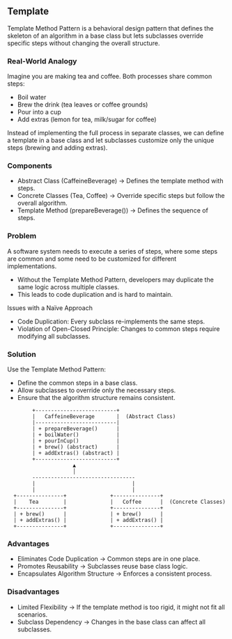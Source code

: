 ## Template

Template Method Pattern is a behavioral design pattern that defines the skeleton of an algorithm in a base class but lets subclasses override specific steps without changing the overall structure.

### Real-World Analogy
Imagine you are making tea and coffee. Both processes share common steps:

- Boil water
- Brew the drink (tea leaves or coffee grounds)
- Pour into a cup
- Add extras (lemon for tea, milk/sugar for coffee)

Instead of implementing the full process in separate classes, we can define a template in a base class and let subclasses customize only the unique steps (brewing and adding extras).

### Components
- Abstract Class (CaffeineBeverage) → Defines the template method with steps.
- Concrete Classes (Tea, Coffee) → Override specific steps but follow the overall algorithm.
- Template Method (prepareBeverage()) → Defines the sequence of steps.

### Problem
A software system needs to execute a series of steps, where some steps are common and some need to be customized for different implementations.

- Without the Template Method Pattern, developers may duplicate the same logic across multiple classes.
- This leads to code duplication and is hard to maintain.

Issues with a Naïve Approach
- Code Duplication: Every subclass re-implements the same steps.
- Violation of Open-Closed Principle: Changes to common steps require modifying all subclasses.

### Solution
Use the Template Method Pattern:

- Define the common steps in a base class.
- Allow subclasses to override only the necessary steps.
- Ensure that the algorithm structure remains consistent.

```
        +--------------------------+
        |   CaffeineBeverage       |  (Abstract Class)
        |--------------------------|
        | + prepareBeverage()      |
        | + boilWater()            |
        | + pourInCup()            |
        | + brew() (abstract)      |
        | + addExtras() (abstract) |
        +--------------------------+
                     ▲
                     │
        ---------------------------------
        |                               |
        |                               |
  +---------------+              +---------------+
  |    Tea        |              |   Coffee      |  (Concrete Classes)
  +---------------+              +---------------+
  | + brew()      |              | + brew()      |
  | + addExtras() |              | + addExtras() |
  +---------------+              +---------------+

```

### Advantages
- Eliminates Code Duplication → Common steps are in one place.
- Promotes Reusability → Subclasses reuse base class logic.
- Encapsulates Algorithm Structure → Enforces a consistent process.

### Disadvantages
- Limited Flexibility → If the template method is too rigid, it might not fit all scenarios.
- Subclass Dependency → Changes in the base class can affect all subclasses.